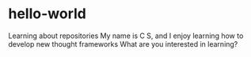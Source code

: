 # hello-world
Learning about repositories
My name is C S, and I enjoy learning how to develop new thought frameworks
What are you interested in learning?
